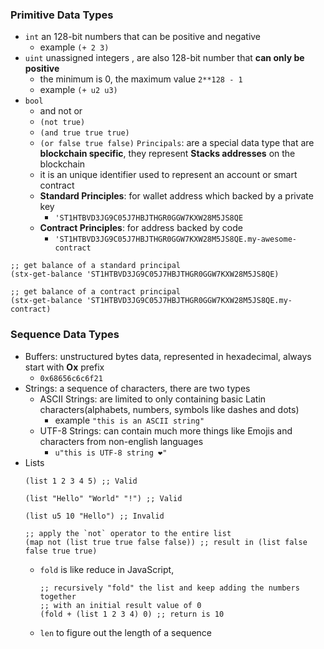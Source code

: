 ### Primitive Data Types
- `int` an 128-bit numbers that can be positive and negative
    - example `(+ 2 3)`
- `uint` unassigned integers , are also 128-bit number that **can only be positive**
    - the minimum is 0, the maximum value `2**128 - 1`
    - example `(+ u2 u3)`
- `bool`
    - and not or
    - `(not true)`
    - `(and true true true)`
    - `(or false true false)`
`Principals`: are a special data type that are **blockchain specific**, they represent **Stacks addresses** on the blockchain
    - it is an unique identifier used to represent an account or smart contract
    - **Standard Principles**: for wallet address which backed by a private key
        - `'ST1HTBVD3JG9C05J7HBJTHGR0GGW7KXW28M5JS8QE`
    - **Contract Principles**: for address backed by code
        - `'ST1HTBVD3JG9C05J7HBJTHGR0GGW7KXW28M5JS8QE.my-awesome-contract`

```
;; get balance of a standard principal
(stx-get-balance 'ST1HTBVD3JG9C05J7HBJTHGR0GGW7KXW28M5JS8QE)

;; get balance of a contract principal
(stx-get-balance 'ST1HTBVD3JG9C05J7HBJTHGR0GGW7KXW28M5JS8QE.my-contract)
```

### Sequence Data Types
- Buffers: unstructured bytes data, represented in hexadecimal, always start with **Ox** prefix
    - `0x68656c6c6f21`
- Strings: a sequence of characters, there are two types
    - ASCII Strings: are limited to only containing basic Latin characters(alphabets, numbers, symbols like dashes and dots)
        - example `"this is an ASCII string"`
    - UTF-8 Strings: can contain much more things like Emojis and characters from non-english languages
        - `u"this is UTF-8 string ❤️"`
- Lists
    ```
    (list 1 2 3 4 5) ;; Valid

    (list "Hello" "World" "!") ;; Valid

    (list u5 10 "Hello") ;; Invalid

    ;; apply the `not` operator to the entire list
    (map not (list true true false false)) ;; result in (list false false true true)
    ```
    - `fold` is like reduce in JavaScript,
        ```
        ;; recursively "fold" the list and keep adding the numbers together
        ;; with an initial result value of 0
        (fold + (list 1 2 3 4) 0) ;; return is 10
        ```
    - `len` to figure out the length of a sequence
    
